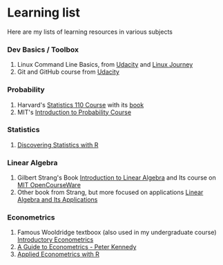 # Learning list
Here are my lists of learning resources in various subjects

### Dev Basics / Toolbox

1. Linux Command Line Basics, from [Udacity](https://br.udacity.com/course/linux-command-line-basics--ud595/) and [Linux Journey](https://linuxjourney.com/)
2. Git and GitHub course from [Udacity](https://br.udacity.com/course/how-to-use-git-and-github--ud775/)

### Probability

1. Harvard's [Statistics 110 Course](http://projects.iq.harvard.edu/stat110/home) with its [book](https://www.amazon.com/gp/product/1466575573/)
2. MIT's [Introduction to Probability Course](https://www.edx.org/course/introduction-probability-science-mitx-6-041x-2)

### Statistics

1. [Discovering Statistics with R](https://www.amazon.com/Discovering-Statistics-Using-Andy-Field/dp/1446200469/)


### Linear Algebra

1. Gilbert Strang's Book [Introduction to Linear Algebra](https://www.amazon.com/Introduction-Linear-Algebra-Gilbert-Strang/dp/0980232775/) and Its course on [MIT OpenCourseWare](https://ocw.mit.edu/courses/mathematics/18-06-linear-algebra-spring-2010/)
2. Other book from Strang, but more focused on applications [Linear Algebra and Its Applications](https://www.amazon.com/Linear-Algebra-Its-Applications-4th/dp/0030105676/)


### Econometrics

1. Famous Wooldridge textboox (also used in my undergraduate course) [Introductory Econometrics](https://www.amazon.com/Introductory-Econometrics-Modern-Approach-Economics/dp/130527010X/)
2. [A Guide to Econometrics - Peter Kennedy](https://www.amazon.com/Guide-Econometrics-6th-Peter-Kennedy/dp/1405182571/)
3. [Applied Econometrics with R](https://www.amazon.com/Applied-Econometrics-R-Use-ebook/dp/B00HWUVI70)
